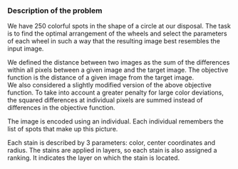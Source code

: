 ### Description of the problem
We have 250 colorful spots in the shape of a circle at our disposal.
The task is to find the optimal arrangement of the wheels and select the parameters of each wheel in such a way that the resulting image best resembles the input image.

We defined the distance between two images as the sum of the differences within all pixels between a given image and the target image.
The objective function is the distance of a given image from the target image.<br/>
We also considered a slightly modified version of the above objective function. To take into account a greater penalty for large color deviations, the squared differences at individual pixels are summed instead of differences in the objective function.

The image is encoded using an individual. Each individual remembers the list of spots that make up this picture.

Each stain is described by 3 parameters: color, center coordinates and radius. The stains are applied in layers, so each stain is also assigned a ranking.
It indicates the layer on which the stain is located.
